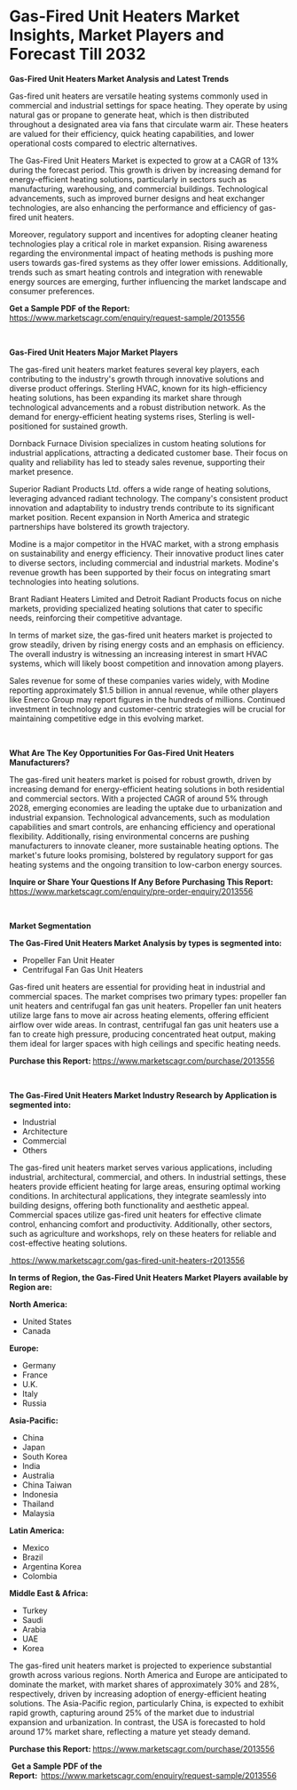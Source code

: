 <p><h1>Gas-Fired Unit Heaters Market Insights, Market Players and Forecast Till 2032</h1></p><p><strong>Gas-Fired Unit Heaters Market Analysis and Latest Trends</strong></p>
<p><p>Gas-fired unit heaters are versatile heating systems commonly used in commercial and industrial settings for space heating. They operate by using natural gas or propane to generate heat, which is then distributed throughout a designated area via fans that circulate warm air. These heaters are valued for their efficiency, quick heating capabilities, and lower operational costs compared to electric alternatives.</p><p>The Gas-Fired Unit Heaters Market is expected to grow at a CAGR of 13% during the forecast period. This growth is driven by increasing demand for energy-efficient heating solutions, particularly in sectors such as manufacturing, warehousing, and commercial buildings. Technological advancements, such as improved burner designs and heat exchanger technologies, are also enhancing the performance and efficiency of gas-fired unit heaters. </p><p>Moreover, regulatory support and incentives for adopting cleaner heating technologies play a critical role in market expansion. Rising awareness regarding the environmental impact of heating methods is pushing more users towards gas-fired systems as they offer lower emissions. Additionally, trends such as smart heating controls and integration with renewable energy sources are emerging, further influencing the market landscape and consumer preferences.</p></p>
<p><strong>Get a Sample PDF of the Report:&nbsp;</strong> <a href="https://www.marketscagr.com/enquiry/request-sample/2013556?utm_campaign=1905&utm_medium=2&utm_source=Github&utm_content=ia&utm_term=12042025&utm_id=gas-fired-unit-heaters">https://www.marketscagr.com/enquiry/request-sample/2013556</a></p>
<p>&nbsp;</p>
<p><strong>Gas-Fired Unit Heaters Major Market Players</strong></p>
<p><p>The gas-fired unit heaters market features several key players, each contributing to the industry's growth through innovative solutions and diverse product offerings. Sterling HVAC, known for its high-efficiency heating solutions, has been expanding its market share through technological advancements and a robust distribution network. As the demand for energy-efficient heating systems rises, Sterling is well-positioned for sustained growth.</p><p>Dornback Furnace Division specializes in custom heating solutions for industrial applications, attracting a dedicated customer base. Their focus on quality and reliability has led to steady sales revenue, supporting their market presence.</p><p>Superior Radiant Products Ltd. offers a wide range of heating solutions, leveraging advanced radiant technology. The company's consistent product innovation and adaptability to industry trends contribute to its significant market position. Recent expansion in North America and strategic partnerships have bolstered its growth trajectory.</p><p>Modine is a major competitor in the HVAC market, with a strong emphasis on sustainability and energy efficiency. Their innovative product lines cater to diverse sectors, including commercial and industrial markets. Modine's revenue growth has been supported by their focus on integrating smart technologies into heating solutions.</p><p>Brant Radiant Heaters Limited and Detroit Radiant Products focus on niche markets, providing specialized heating solutions that cater to specific needs, reinforcing their competitive advantage.</p><p>In terms of market size, the gas-fired unit heaters market is projected to grow steadily, driven by rising energy costs and an emphasis on efficiency. The overall industry is witnessing an increasing interest in smart HVAC systems, which will likely boost competition and innovation among players.</p><p>Sales revenue for some of these companies varies widely, with Modine reporting approximately $1.5 billion in annual revenue, while other players like Enerco Group may report figures in the hundreds of millions. Continued investment in technology and customer-centric strategies will be crucial for maintaining competitive edge in this evolving market.</p></p>
<p>&nbsp;</p>
<p><strong>What Are The Key Opportunities For Gas-Fired Unit Heaters Manufacturers?</strong></p>
<p><p>The gas-fired unit heaters market is poised for robust growth, driven by increasing demand for energy-efficient heating solutions in both residential and commercial sectors. With a projected CAGR of around 5% through 2028, emerging economies are leading the uptake due to urbanization and industrial expansion. Technological advancements, such as modulation capabilities and smart controls, are enhancing efficiency and operational flexibility. Additionally, rising environmental concerns are pushing manufacturers to innovate cleaner, more sustainable heating options. The market's future looks promising, bolstered by regulatory support for gas heating systems and the ongoing transition to low-carbon energy sources.</p></p>
<p><strong>Inquire or Share Your Questions If Any Before Purchasing This Report:</strong> <a href="https://www.marketscagr.com/enquiry/pre-order-enquiry/2013556?utm_campaign=1905&utm_medium=2&utm_source=Github&utm_content=ia&utm_term=12042025&utm_id=gas-fired-unit-heaters">https://www.marketscagr.com/enquiry/pre-order-enquiry/2013556</a></p>
<p>&nbsp;</p>
<p><strong>Market Segmentation</strong></p>
<p><strong>The Gas-Fired Unit Heaters Market Analysis by types is segmented into:</strong></p>
<p><ul><li>Propeller Fan Unit Heater</li><li>Centrifugal Fan Gas Unit Heaters</li></ul></p>
<p><p>Gas-fired unit heaters are essential for providing heat in industrial and commercial spaces. The market comprises two primary types: propeller fan unit heaters and centrifugal fan gas unit heaters. Propeller fan unit heaters utilize large fans to move air across heating elements, offering efficient airflow over wide areas. In contrast, centrifugal fan gas unit heaters use a fan to create high pressure, producing concentrated heat output, making them ideal for larger spaces with high ceilings and specific heating needs.</p></p>
<p><strong>Purchase this Report:&nbsp;</strong><a href="https://www.marketscagr.com/purchase/2013556?utm_campaign=1905&utm_medium=2&utm_source=Github&utm_content=ia&utm_term=12042025&utm_id=gas-fired-unit-heaters">https://www.marketscagr.com/purchase/2013556</a></p>
<p>&nbsp;</p>
<p><strong>The Gas-Fired Unit Heaters Market Industry Research by Application is segmented into:</strong></p>
<p><ul><li>Industrial</li><li>Architecture</li><li>Commercial</li><li>Others</li></ul></p>
<p><p>The gas-fired unit heaters market serves various applications, including industrial, architectural, commercial, and others. In industrial settings, these heaters provide efficient heating for large areas, ensuring optimal working conditions. In architectural applications, they integrate seamlessly into building designs, offering both functionality and aesthetic appeal. Commercial spaces utilize gas-fired unit heaters for effective climate control, enhancing comfort and productivity. Additionally, other sectors, such as agriculture and workshops, rely on these heaters for reliable and cost-effective heating solutions.</p></p>
<p><a href="https://www.marketscagr.com/gas-fired-unit-heaters-r2013556?utm_campaign=1905&utm_medium=2&utm_source=Github&utm_content=ia&utm_term=12042025&utm_id=gas-fired-unit-heaters">&nbsp;https://www.marketscagr.com/gas-fired-unit-heaters-r2013556</a></p>
<p><strong>In terms of Region, the Gas-Fired Unit Heaters Market Players available by Region are:</strong></p>
<p>
    <p> <strong> North America: </strong>
        <ul>
            <li>United States</li>
            <li>Canada</li>
        </ul>
        </p> 
    <p> <strong> Europe: </strong>
        <ul>
            <li>Germany</li>
            <li>France</li>
            <li>U.K.</li>
            <li>Italy</li>
            <li>Russia</li>
        </ul>
        </p> 
    <p> <strong> Asia-Pacific: </strong>
        <ul>
            <li>China</li>
            <li>Japan</li>
            <li>South Korea</li>
            <li>India</li>
            <li>Australia</li>
            <li>China Taiwan</li>
            <li>Indonesia</li>
            <li>Thailand</li>
            <li>Malaysia</li>
        </ul>
        </p> 
    <p> <strong> Latin America: </strong>
        <ul>
            <li>Mexico</li>
            <li>Brazil</li>
            <li>Argentina Korea</li>
            <li>Colombia</li>
        </ul>
        </p> 
    <p> <strong> Middle East & Africa: </strong>
        <ul>
            <li>Turkey</li>
            <li>Saudi</li>
            <li>Arabia</li>
            <li>UAE</li>
            <li>Korea</li>
        </ul>
    </p>
    </p>
<p><p>The gas-fired unit heaters market is projected to experience substantial growth across various regions. North America and Europe are anticipated to dominate the market, with market shares of approximately 30% and 28%, respectively, driven by increasing adoption of energy-efficient heating solutions. The Asia-Pacific region, particularly China, is expected to exhibit rapid growth, capturing around 25% of the market due to industrial expansion and urbanization. In contrast, the USA is forecasted to hold around 17% market share, reflecting a mature yet steady demand.</p></p>
<p><strong>Purchase this Report: </strong><a href="https://www.marketscagr.com/purchase/2013556?utm_campaign=1905&utm_medium=2&utm_source=Github&utm_content=ia&utm_term=12042025&utm_id=gas-fired-unit-heaters">https://www.marketscagr.com/purchase/2013556</a></p>
<p>&nbsp;<strong>Get a Sample PDF of the Report:&nbsp;&nbsp;</strong><a href="https://www.marketscagr.com/enquiry/request-sample/2013556?utm_campaign=1905&utm_medium=2&utm_source=Github&utm_content=ia&utm_term=12042025&utm_id=gas-fired-unit-heaters">https://www.marketscagr.com/enquiry/request-sample/2013556</a></p>
<p><strong></strong></p>
<p><p></p><p></p><p></p></p>
